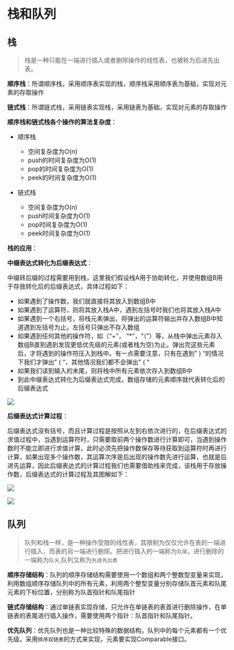 # 栈和队列

## 栈

>栈是一种只能在一端进行插入或者删除操作的线性表，也被称为后进先出表。

**顺序栈**：所谓顺序栈，采用顺序表实现的栈，顺序栈采用顺序表为基础，实现对元素的存取操作

**链式栈**：所谓链式栈，采用链表实现栈，采用链表为基础，实现对元素的存取操作

**顺序栈和链式栈各个操作的算法复杂度**：

- 顺序栈
    - 空间复杂度为O(n)
    - push的时间复杂度为O(1)
    - pop的时间复杂度为O(1)
    - peek的时间复杂度为O(1)
    
- 链式栈
    - 空间复杂度为O(n)
    - push时间复杂度为O(1)
    - pop时间复杂度为O(1)
    - peek时间复杂度为O(1)



**栈的应用**：

**中缀表达式转化为后缀表达式**：

中缀转后缀的过程需要用到栈，这里我们假设栈A用于协助转化，并使用数组B用于存放转化后的后缀表达式，具体过程如下：
- 如果遇到了操作数，我们就直接将其放入到数组B中
- 如果遇到了运算符，则将其放入栈A中，遇到左括号时我们也将其放入栈A中
- 如果遇到一个右括号，将栈元素弹出，将弹出的运算符输出并存入数组B中知道遇到左括号为止。左括号只弹出不存入数组
- 如果遇到任何其他的操作符，如（“+”， “*”，“（”）等，从栈中弹出元素存入数组B直到遇到发现更低优先级的元素(或者栈为空)为止。弹出完这些元素后，才将遇到的操作符压入到栈中。有一点需要注意，只有在遇到” ) “的情况下我们才弹出” ( “，其他情况我们都不会弹出” ( “
- 如果我们读到输入的末尾，则将栈中所有元素依次存入到数组B中
- 到此中缀表达式转化为后缀表达式完成，数组存储的元素顺序就代表转化后的后缀表达式

![](http://img.blog.csdn.net/20161127225741649)

**后缀表达式计算过程**：

后缀表达式没有括号，而且计算过程是按照从左到右依次进行的，在后缀表达式的求值过程中，当遇到运算符时，只需要取前两个操作数进行计算即可，当遇到操作数时不能立即进行求值计算，此时必须先把操作数保存等待获取到运算符时再进行计算，如果出现多个操作数，其运算次序是后出现的操作数先进行运算，也就是后进先运算，因此后缀表达式的计算过程我们也需要借助栈来完成，该栈用于存放操作数，后缀表达式的计算过程及其图解如下：

![](http://img.blog.csdn.net/20161128094423012)

![](http://img.blog.csdn.net/20161128094454507)




## 队列

>队列和栈一样，是一种操作受限的线性表，其限制为仅仅允许在表的一端进行插入，而表的另一端进行删除。把进行插入的一端称为`队尾`，进行删除的一端称为`队头`,队列又称为`先进先出表`

**顺序存储结构**：队列的顺序存储结构需要使用一个数组和两个整数型变量来实现，利用数组顺序存储队列中的所有元素，利用两个整型变量分别存储队首元素和队尾元素的下标位置，分别称为队首指针和队尾指针

**链式存储结构**：通过单链表实现存储，只允许在单链表的表首进行删除操作，在单链表的表尾进行插入操作，需要使用两个指针：队首指针和队尾指针。


**优先队列**：优先队列也是一种比较特殊的数据结构，队列中的每个元素都有一个优先级。采用`排序双链表`的方式来实现，元素要实现Comparable接口。



